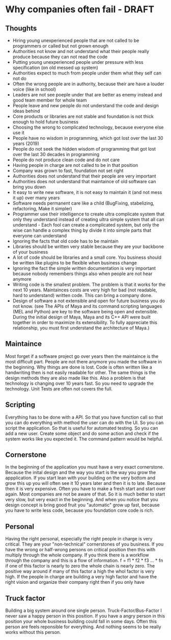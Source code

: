 # Why companies often fail - DRAFT

## Thoughts

* Hiring young unexperienced people that are not called to be programmers or called but not grown enough
* Authorities not know and not understand what their people really produce because they can not read the code
* Putting young unexperienced people under pressure with less specification (on old messed up system)
* Authorities expect to much from people under them what they self can not do
* Often the wrong people are in authority, because their are have a louder voice (like in school)
* Leaders are not see poeple under that are better as enemy instead and good team member for whole team
* People leave and new people do not understand the code and design ideas behind
* Core products or libraries are not stable and foundation is not thick enough to hold future business
* Choosing the wrong to complicated technology, because everyone else use it
* People have no wisdom in programming, which got lost over the last 30 years (2019)
* People do not seek the hidden wisdom of programming that got lost over the last 30 decades in programming
* People do not produce clean code and do not care
* Having people in charge are not called to be in that position
* Company was grown to fast, foundation not set right
* Authorities does not understand that their people are very important
* Authorities does not understand that maintaince of old software can bring you down
* It easy to write new software, it is not easy to maintain it (and not mess it up) over many years
* Software needs permanent care like a child (BugFixing, stabelizing, refactoring, Make it simpler)
* Programmer use their intelligence to create ultra complicate system that only they understand instead of creating ultra simple system that all can understand - Each fool can create a complicated system, but only the wise can handle a complex thing by divide it into simple parts that everyone can understand
* Ignoring the facts that old code has to be maintain
* Libraries should be written very stable because they are your backbone of your business
* A lot of code should be libraries and a small core. You business should be written like plugins to be flexible when business change
* Ignoring the fact the simple written documentation is very important because nobody remembers things also when people are not hear anymore
* Writing code is the smallest problem. The problem is that it works for the next 10 years. Maintainces costs are very high for bad (not readable, hard to understand) written code. This can bring a company done.
* Design of software a not extensible and open for future business you do not know. (see The APIs of Maya and its command scripting languages (MEL and Python) are key to the software being open and extensible. During the initial design of Maya, Maya and its C++ API were built together in order to maximize its extensibility. To fully appreciate this relationship, you must first understand the architecture of Maya.)

## Maintaince

Most forget if a software project go over years then the maintaince is the most difficult part.
People are not there anymore you made the software in the beginning. Why things are done is lost.
Code is often written like a handwriting then is not easily readable for other. The same things is the design methods
they are also made like this. Also a problem is that technology is changing over 10 years fast. So you need to
upgrade the technology. Unit Tests are often not covers the full.

## Scripting

Everything has to be done with a API. So that you have function call so that you can do everything with method the user
can do with the UI. So you can script the application. So that is useful for automated testing. So you can add a new user.
Create some object and do some action and check if the system works like you expected it. The command pattern would be helpful.

## Cornerstone

In the beginning of the application you must have a very exact cornerstone. Because the inital design and the way you start is the way you grow the appplication. If you start lean with your building on the very bottom and grow this up you will often see it 10 years later and then it is to late. Because then it is very expensive. Often you have to make a fresh start and start over again. Most companies are not be aware of that. So it is much better to start very slow, but very exact in the beginning. And when you notice that you design concept is bring good fruit you "automatic" grow up fast, because you have to write less code, because you foundation core code is rich.

## Personal

Having the right personal, especially the right people in charge is very critical. They are your "non-technical" cornerstones of you business. If you have the wrong or half-wrong persons on critical position then this with multiply through the whole company. If you think there is a workflow through the company and this is a flow of information. f = f1 * f2 * f3 ... * fn if one of this factor is nearly to zero the whole chain is nearly zero. The positive way around if many of this factor a high the whol factor is very high. If the people in charge are building a very high factor and have the right vision and organize their company right then if you only have

## Truck factor

Building a big system around one single person. Truck-Factor/Bus-Factor
I never saw a happy person in this position. If you have a angry person in this position your whole business building could fall in some days. Often this person are feels reponsible for everything. And nothing seems to be really works without this person.


